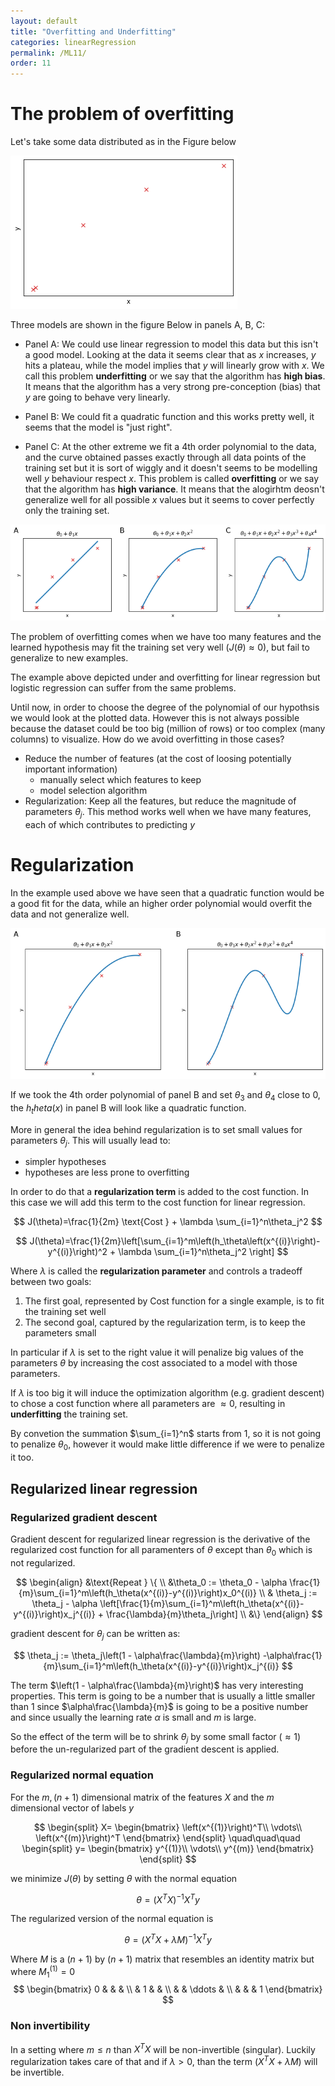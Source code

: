 ```yaml
---
layout: default
title: "Overfitting and Underfitting"
categories: linearRegression
permalink: /ML11/
order: 11
---
```


# The problem of overfitting
Let's take some data distributed as in the Figure below


![png](ML-11-Overfitting_files/ML-11-Overfitting_2_0.png)


Three models are shown in the figure Below in panels A, B, C:

* Panel A: We could use linear regression to model this data but this isn't a good model. Looking at the data it seems clear that as $x$ increases, $y$ hits a plateau, while the model implies that $y$ will linearly grow with $x$. We call this problem **underfitting** or we say that the algorithm has **high bias**. It means that the algorithm has a very strong pre-conception (bias) that $y$ are going to behave very linearly.

* Panel B: We could fit a quadratic function and this works pretty well, it seems that the model is "just right".

* Panel C: At the other extreme we fit a 4th order polynomial to the data, and the curve obtained passes exactly through all data points of the training set but it is sort of wiggly and it doesn't seems to be modelling well $y$ behaviour respect $x$. This problem is called **overfitting** or we say that the algorithm has **high variance**. It means that the alogirhtm deosn't generalize well for all possible $x$ values but it seems to cover perfectly only the training set.


![png](ML-11-Overfitting_files/ML-11-Overfitting_4_0.png)


The problem of overfitting comes when we have too many features and the learned hypothesis may fit the training set very well ($J(\theta)\approx0$), but fail to generalize to new examples.

The example above depicted under and overfitting for linear regression but logistic regression can suffer from the same problems.

Until now, in order to choose the degree of the polynomial of our hypothsis we would look at the plotted data. However this is not always possible because the dataset could be too big (million of rows) or too complex (many columns) to visualize. How do we avoid overfitting in those cases?

* Reduce the number of features (at the cost of loosing potentially important information)
    * manually select which features to keep
    * model selection algorithm
* Regularization: Keep all the features, but reduce the magnitude of parameters $\theta_j$. This method works well when we have many features, each of which contributes to predicting $y$
    

# Regularization
In the example used above we have seen that a quadratic function would be a good fit for the data, while an higher order polynomial would overfit the data and not generalize well.


![png](ML-11-Overfitting_files/ML-11-Overfitting_7_0.png)


If we took the 4th order polynomial of panel B and set $\theta_3$ and $\theta_4$ close to 0, the $h_theta(x)$ in panel B will look like a quadratic function.

More in general the idea behind regularization is to set small values for parameters $\theta_j$. This will usually lead to:

* simpler hypotheses
* hypotheses are less prone to overfitting

In order to do that a **regularization term** is added to the cost function. In this case we will add this term to the cost function for linear regression.

$$
J(\theta)=\frac{1}{2m} \text{Cost } + \lambda \sum_{i=1}^n\theta_j^2
$$

$$
J(\theta)=\frac{1}{2m}\left[\sum_{i=1}^m\left(h_\theta\left(x^{(i)}\right)-y^{(i)}\right)^2 + \lambda \sum_{i=1}^n\theta_j^2 \right]
$$

Where $\lambda$ is called the **regularization parameter** and controls a tradeoff between two goals:

1. The first goal, represented by $\text{Cost}$ function for a single example, is to fit the training set well
2. The second goal, captured by the regularization term, is to keep the parameters small

In particular if $\lambda$ is set to the right value it will penalize big values of the parameters $\theta$ by increasing the cost associated to a model with those parameters. 

If $\lambda$ is too big it will induce the optimization algorithm (e.g. gradient descent)  to chose a cost function where all parameters are $\approx 0$, resulting in **underfitting** the training set.

By convetion the summation $\sum_{i=1}^n$ starts from $1$, so it is not going to penalize $\theta_0$, however it would make little difference if we were to penalize it too.

## Regularized linear regression
### Regularized gradient descent
Gradient descent for regularized linear regression is the derivative of the regularized cost function for all paramenters of $\theta$ except than $\theta_0$ which is not regularized.

$$
\begin{align}
&\text{Repeat } \{ \\
&\theta_0 := \theta_0 - \alpha \frac{1}{m}\sum_{i=1}^m\left(h_\theta(x^{(i)}-y^{(i)}\right)x_0^{(i)} \\
& \theta_j := \theta_j - \alpha \left[\frac{1}{m}\sum_{i=1}^m\left(h_\theta(x^{(i)}-y^{(i)}\right)x_j^{(i)} + \frac{\lambda}{m}\theta_j\right] \\
&\}
\end{align}
$$

gradient descent for $\theta_j$ can be written as:

$$
\theta_j := \theta_j\left(1 - \alpha\frac{\lambda}{m}\right) -\alpha\frac{1}{m}\sum_{i=1}^m\left(h_\theta(x^{(i)}-y^{(i)}\right)x_j^{(i)}
$$

The term $\left(1 - \alpha\frac{\lambda}{m}\right)$ has very interesting properties. This term is going to be a number that is usually a little smaller than $1$ since $\alpha\frac{\lambda}{m}$ is going to be a positive number and since usually the learning rate $\alpha$ is small and $m$ is large.

So the effect of the term will be to shrink $\theta_j$ by some small factor ($\approx 1$) before the un-regularized part of the gradient descent is applied.

### Regularized normal equation
For the $m,(n+1)$ dimensional matrix of the features $X$ and the $m$ dimensional vector of labels $y$

$$
\begin{split}
X=
\begin{bmatrix}
\left(x^{(1)}\right)^T\\
\vdots\\
\left(x^{(m)}\right)^T
\end{bmatrix}
\end{split}
\quad\quad\quad
\begin{split}
y=
\begin{bmatrix}
y^{(1)}\\
\vdots\\
y^{(m)}
\end{bmatrix}
\end{split}
$$

we minimize $J(\theta)$ by setting $\theta$ with the normal equation

$$
\theta = (X^TX)^{-1}X^Ty
$$

The regularized version of the normal equation is

$$
\theta = \left(X^TX + \lambda M \right)^{-1}X^Ty
$$


Where $M$ is a $(n+1)$ by $(n+1)$ matrix that resembles an identity matrix but where $M^{(1)}_1=0$
$$
\begin{bmatrix}
0 &  &  & \\ 
 & 1 &  & \\ 
 &  & \ddots & \\ 
 &  &  & 1
\end{bmatrix}
$$

### Non invertibility
In a setting where $m\leq n$ than $X^TX$ will be non-invertible (singular). Luckily regularization takes care of that and if $\lambda > 0$, than the term $\left(X^TX + \lambda M \right)$ will be invertible.


```python

```
